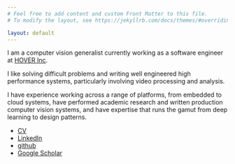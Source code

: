 ```yaml
---
# Feel free to add content and custom Front Matter to this file.
# To modify the layout, see https://jekyllrb.com/docs/themes/#overriding-theme-defaults

layout: default 
---
```


I am a computer vision generalist currently working as a software engineer at <a href="https://www.hover.to">HOVER Inc</a>.

I like solving difficult problems and writing well engineered high performance systems, particularly involving video processing and analysis. 

I have experience working across a range of platforms, from embedded to cloud systems, have performed academic research and written production computer vision systems, and have expertise that runs the gamut from deep learning to design patterns.  

 <ul>
  <li><a href="resources/CV.pdf">CV</a></li>
  <li><a href="https://www.linkedin.com/in/alrik-firl-5a9b0815">LinkedIn</a></li>
  <li><a href="https://github.com/alrikai">github</a></li>
  <li><a href="https://scholar.google.com/citations?view_op=list_works&hl=en&hl=en&tzom=480&user=MgNmmJwAAAAJ">Google Scholar</a></li>
</ul>


